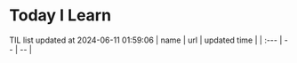 # Today I Learn 
TIL list updated at 2024-06-11 01:59:06
| name | url | updated time |
| :--- | -- | -- |
